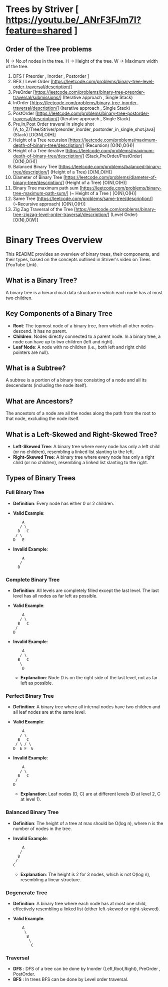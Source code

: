 # Trees by Striver [ https://youtu.be/_ANrF3FJm7I?feature=shared ]

## Order of the Tree problems

N -> No.of nodes in the tree.
H -> Height of the tree.
W -> Maximum width of the tree.

1.  DFS [ Preorder , Inorder , Postorder ]
2.  BFS / Level Order [https://leetcode.com/problems/binary-tree-level-order-traversal/description/]
3.  PreOrder [https://leetcode.com/problems/binary-tree-preorder-traversal/submissions/] (Iterative approach , Single Stack)
4.  InOrder  [https://leetcode.com/problems/binary-tree-inorder-traversal/description/] (Iterative approach , Single Stack)
5.  PostOrder [https://leetcode.com/problems/binary-tree-postorder-traversal/description/] (Iterative approach , Single Stack)
6.  Pre,In,Post Order traveral in single shot [A_to_Z/Tree/Striver/preorder_inorder_postorder_in_single_shot.java] (Stack) [O(3N),O(H)]
7.  Height of a Tree recursion [https://leetcode.com/problems/maximum-depth-of-binary-tree/description/] (Recursion) [O(N),O(H)]
8.  Height of a Tree iterative [https://leetcode.com/problems/maximum-depth-of-binary-tree/description/] (Stack,PreOrder/PostOrder) [O(N),O(H)]
9.  Balanced Binary Tree [https://leetcode.com/problems/balanced-binary-tree/description/] (Height of a Tree) [O(N),O(H)]
10. Diameter of Binary Tree [https://leetcode.com/problems/diameter-of-binary-tree/description/] (Height of a Tree) [O(N),O(H)]
11. Binary Tree maximum path sum [https://leetcode.com/problems/binary-tree-maximum-path-sum/] (~ Height of a Tree ) [O(N),O(H)] 
12. Same Tree [https://leetcode.com/problems/same-tree/description/] (~Recursive approach) [O(N),O(H)]
13. Zig Zag Traversal of the Tree [https://leetcode.com/problems/binary-tree-zigzag-level-order-traversal/description/] (Level Order) [O(N),O(W)] 


# Binary Trees Overview

This README provides an overview of binary trees, their components, and their types, based on the concepts outlined in Striver's video on Trees (YouTube Link).

## What is a Binary Tree?

A binary tree is a hierarchical data structure in which each node has at most two children.

## Key Components of a Binary Tree

- **Root**: The topmost node of a binary tree, from which all other nodes descend. It has no parent.
- **Children**: Nodes directly connected to a parent node. In a binary tree, a node can have up to two children (left and right).
- **Leaf Node**: A node with no children (i.e., both left and right child pointers are null).

## What is a Subtree?

A subtree is a portion of a binary tree consisting of a node and all its descendants (including the node itself).

## What are Ancestors?

The ancestors of a node are all the nodes along the path from the root to that node, excluding the node itself.

## What is a Left-Skewed and Right-Skewed Tree?

- **Left-Skewed Tree**: A binary tree where every node has only a left child (or no children), resembling a linked list slanting to the left.
- **Right-Skewed Tree**: A binary tree where every node has only a right child (or no children), resembling a linked list slanting to the right.

## Types of Binary Trees

### Full Binary Tree

- **Definition**: Every node has either 0 or 2 children.
- **Valid Example**:

  ```
      A
     / \
    B   C
   / \
  D   E
  ```
- **Invalid Example**:

  ```
      A
     /
    B
  ```

### Complete Binary Tree

- **Definition**: All levels are completely filled except the last level. 
                  The last level has all nodes as far left as possible.
- **Valid Example**:

  ```
      A
     / \
    B   C
   /
  D
  ```
- **Invalid Example**:

  ```
      A
     / \
    B   C
     \
      D
  ```
  - **Explanation**: Node D is on the right side of the last level, not as far left as possible.

### Perfect Binary Tree

- **Definition**: A binary tree where all internal nodes have two children and all leaf nodes are at the same level.
- **Valid Example**:

  ```
      A
     / \
    B   C
   / \ / \
  D  E F  G
  ```
- **Invalid Example**:

  ```
      A
     / \
    B   C
   /
  D
  ```
  - **Explanation**: Leaf nodes (D, C) are at different levels (D at level 2, C at level 1).

### Balanced Binary Tree

- **Definition**: The height of a tree at max should be O(log n), where n is the number of nodes in the tree.
- **Invalid Example**:

  ```
      A
     /
    B
   /
  C
  ```
  - **Explanation**: The height is 2 for 3 nodes, which is not O(log n), resembling a linear structure.

### Degenerate Tree

- **Definition**: A binary tree where each node has at most one child, effectively resembling a linked list (either left-skewed or right-skewed).
- **Valid Example**:

  ```
      A
       \
        B
         \
          C
  ```

### Traversal 

- **DFS** : DFS of a tree can be done by Inorder (Left,Root,Right), PreOrder , PostOrder. 
- **BFS** : In trees BFS can be done by Level order traversal.
